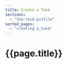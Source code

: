 ```yaml
---
title: Create a Task
sections:
  - "the-task-profile"
sorted_pages:
  - "creating_a_task"
---
```

# {{page.title}}
